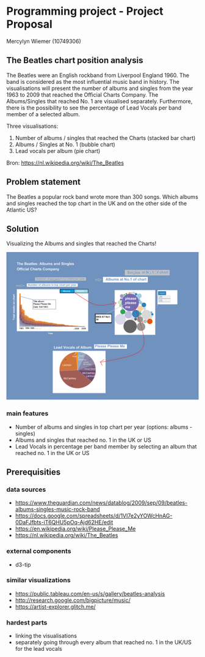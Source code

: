 # Programming project - Project Proposal

Mercylyn Wiemer (10749306)

## The Beatles chart position analysis

The Beatles were an English rockband from Liverpool England 1960. The band is considered as the most influential music band in history. The visualisations will present the number of albums and singles from the year 1963 to 2009 that reached the Official Charts Company. The Albums/Singles that reached No. 1 are visualised separately. Furthermore, there is the possibility to see the percentage of Lead Vocals per band member of a selected album.

Three visualisations:
1) Number of albums / singles that reached the Charts (stacked bar chart)
2) Albums / Singles at No. 1 (bubble chart)
3) Lead vocals per album (pie chart)

Bron: https://nl.wikipedia.org/wiki/The_Beatles

## Problem statement ##
The Beatles a popular rock band wrote more than 300 songs. Which albums and singles reached the top chart in the UK and on the other side of the Atlantic US?

## Solution ##
Visualizing the Albums and singles that reached the Charts!

![](https://github.com/mercylyn/mprogproject/blob/master/beatles_project_proposal.png)

### main features ###
* Number of albums and singles in top chart per year (options: albums - singles)
* Albums and singles that reached no. 1 in the UK or US
* Lead Vocals in percentage per band member by selecting an album that reached no. 1 in the UK or US
## Prerequisities ##

### data sources ###
* https://www.theguardian.com/news/datablog/2009/sep/09/beatles-albums-singles-music-rock-band
* https://docs.google.com/spreadsheets/d/1VI7e2yYOWcHnAG-0DaFJfbts-iT6QHU5pOq-Ajd62HE/edit
* https://en.wikipedia.org/wiki/Please_Please_Me
* https://nl.wikipedia.org/wiki/The_Beatles


### external components ###
* d3-tip

### similar visualizations ###
* https://public.tableau.com/en-us/s/gallery/beatles-analysis
* http://research.google.com/bigpicture/music/
* https://artist-explorer.glitch.me/

### hardest parts ###
* linking the visualisations
* separately going through every album that reached no. 1 in the UK/US for the lead vocals

